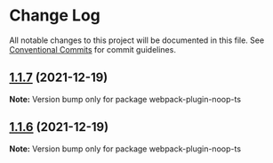 # Change Log

All notable changes to this project will be documented in this file.
See [Conventional Commits](https://conventionalcommits.org) for commit guidelines.

## [1.1.7](https://github.com/taoliujun/npm-packages/compare/webpack-plugin-noop-ts@1.1.6...webpack-plugin-noop-ts@1.1.7) (2021-12-19)

**Note:** Version bump only for package webpack-plugin-noop-ts





## [1.1.6](https://github.com/taoliujun/npm-packages/compare/webpack-plugin-noop-ts@1.1.5...webpack-plugin-noop-ts@1.1.6) (2021-12-19)

**Note:** Version bump only for package webpack-plugin-noop-ts
